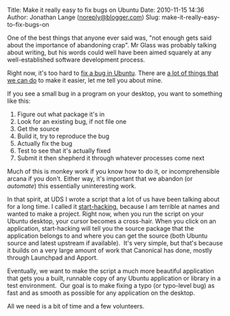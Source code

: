 Title: Make it really easy to fix bugs on Ubuntu
Date: 2010-11-15 14:36
Author: Jonathan Lange (noreply@blogger.com)
Slug: make-it-really-easy-to-fix-bugs-on

One of the best things that anyone ever said was, "not enough gets said
about the importance of abandoning crap". Mr Glass was probably talking
about writing, but his words could well have been aimed squarely at any
well-established software development process.  
  
Right now, it's too hard to [fix a bug in
Ubuntu](http://people.canonical.com/~dholbach/Fixing%20a%20bug.png).
There are [a lot of things that we can
do](https://blueprints.edge.launchpad.net/ubuntu/+spec/ubuntutheproject-community-n-improve-fixing-a-bug-workflow)
to make it easier, let me tell you about mine.  
  
If you see a small bug in a program on your desktop, you want to
something like this:  
  

1.  Figure out what package it's in
2.  Look for an existing bug, if not file one
3.  Get the source
4.  Build it, try to reproduce the bug
5.  Actually fix the bug
6.  Test to see that it's actually fixed
7.  Submit it then shepherd it through whatever processes come next

<div>

Much of this is monkey work if you know how to do it, or
incomprehensible arcana if you don't. Either way, it's important that we
abandon (or *automate*) this essentially uninteresting work.

</div>

<div>

In that spirit, at UDS I wrote a script that a lot of us have been
talking about for a long time. I called it
[start-hacking](https://launchpad.net/start-hacking), because I am
terrible at names and wanted to make a project. Right now, when you run
the script on your Ubuntu desktop, your cursor becomes a cross-hair.
When you click on an application, start-hacking will tell you the source
package that the application belongs to and where you can get the source
(both Ubuntu source and latest upstream if available).  It's very
simple, but that's because it builds on a very large amount of work that
Canonical has done, mostly through Launchpad and Apport.

</div>

<div>

Eventually, we want to make the script a much more beautiful application
that gets you a built, runnable copy of any Ubuntu application or
library in a test environment.  Our goal is to make fixing a typo (or
typo-level bug) as fast and as smooth as possible for any application on
the desktop.

</div>

<div>

All we need is a bit of time and a few volunteers.

</div>
